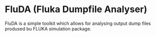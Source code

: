 # FluDA (Fluka Dumpfile Analyser)
FluDA is a simple toolkit which allows for analysing output dump files prodused bu FLUKA simulation package.

